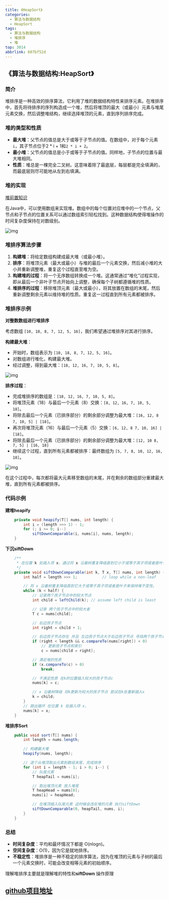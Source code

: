 ```yaml
---
title: 《HeapSort》
categories:
  - 算法与数据结构
  - HeapSort
tags:
  - 算法与数据结构
  - 堆排序
  - 堆
top: 3014
abbrlink: 607bf52d
---
```


## 《算法与数据结构:HeapSort》

### 简介

堆排序是一种高效的排序算法，它利用了堆的数据结构特性来排序元素。在堆排序中，首先将待排序的序列构造成一个堆，然后将堆顶的最大（或最小）元素与堆尾元素交换，然后调整堆结构，继续选择堆顶的元素，直到序列排序完成。

### 堆的类型和性质

- **最大堆**：父节点的值总是大于或等于子节点的值。在数组中，对于每个元素`i`，其子节点位于2 * i + 1和`2 * i + 2`。
- **最小堆**：父节点的值总是小于或等于子节点的值。同样地，子节点的位置与最大堆相同。
- **性质**：堆总是一棵完全二叉树。这意味着除了最底层，每层都是完全填满的，而最底层则尽可能地从左到右填满。

### 堆的实现

[堆前置知识](https://nadav.com.cn/posts/5eb18949/)

在Java中，可以使用数组来实现堆。数组中的每个位置对应堆中的一个节点，父节点和子节点的位置关系可以通过数组索引轻松找到。这种数据结构使得堆操作的时间复杂度保持在对数级别。

![img](https://cdn.nadav.com.cn/gh/nadav-cheung/img-repo/hexo-blog/v2-35f567686fae868e742dcdabc49584cb_r.jpg)

<!-- more -->

### 堆排序算法步骤

1. **构建堆**：将给定数组构建成最大堆（或最小堆）。
2. **排序**：将堆顶元素（最大或最小）与堆的最后一个元素交换，然后减小堆的大小并重新调整堆，重复这个过程直至堆为空。
3. **构建堆的过程**：将一个无序数组转换成一个堆。这通常通过“堆化”过程实现，即从最后一个非叶子节点开始向上调整，确保每个子树都遵循堆的性质。
4. **堆排序的过程**：移除堆顶元素（最大或最小），将其放置在数组的末尾，然后重新调整剩余元素以维持堆的性质。重复这一过程直到所有元素都被排序。

### 堆排序示例

**对整数数组进行堆排序**

考虑数组 `[10, 18, 8, 7, 12, 5, 16]`，我们希望通过堆排序对其进行排序。

**构建最大堆**：

- 开始时，数组表示为 `[10, 18, 8, 7, 12, 5, 16]`。
- 对数组进行堆化，构建最大堆。
- 经过调整，得到最大堆：`[18, 12, 16, 7, 10, 5, 8]`。

![img](https://cdn.nadav.com.cn/gh/nadav-cheung/img-repo/hexo-blog/v2-1846e05c157f690b8ba25dc77941ad60_1440w-20240202205726159.png)

**排序过程**：

- 完成堆排序的数组是：`[18, 12, 16, 7, 10, 5, 8]`。
- 将堆顶元素（18）与最后一个元素（8）交换：`[8, 12, 16, 7, 10, 5, 18]`。
- 将除去最后一个元素（已排序部分）的剩余部分调整为最大堆：`[16, 12, 8 7, 10, 5] | [18]`。
- 再次将堆顶元素（16）与最后一个元素（5）交换：`[6, 12, 8 7, 10, 16] | [18]`。
- 将除去最后一个元素（已排序部分）的剩余部分调整为最大堆：`[12, 10 8, 7, 5] | [16, 18]` 
- 继续这个过程，直到所有元素都被排序：最终数组为 `[5, 7, 8, 10, 12, 16, 18]`。

![img](https://cdn.nadav.com.cn/gh/nadav-cheung/img-repo/hexo-blog/v2-5b7484f89e1ae103972179cf79c73624_1440w-20240202205726280.png)

在这个过程中，每次都将最大元素移至数组的末尾，并在剩余的数组部分重建最大堆，直到所有元素都被排序。

### 代码示例

**建堆heapify**

```java
    private void heapify(T[] nums, int length) {
        int i = (length >>> 1) - 1;
        for (; i >= 0; i--)
            siftDownComparable(i, nums[i], nums, length);
    }
```

**下沉siftDown**

```java
    /**
     * 在位置 k 处插入项 x，通过将 x 沿着树重复降级直到它小于或等于其子项或者是叶子来保持堆不变性。
     */
    private void siftDownComparable(int k, T x, T[] nums, int length) {
        int half = length >>> 1;           // loop while a non-leaf

        // 将 x 沿着树重复降级直到它大于或等于其子项或者是叶子来保持堆不变性。
        while (k < half) {
            // 记录两个孩子节点中的较大节点
            int child = leftChild(k); // assume left child is least

            // 记录 两个孩子节点中的较大者
            T c = nums[child];

            // 右边孩子节点
            int right = child + 1;

            // 右边孩子节点存在 并且 左边孩子节点大于右边孩子节点 寻找两个孩子节点中的较小者
            if (right < length && c.compareTo(nums[right]) < 0)
                // 更新孩子节点和索引
                c = nums[child = right];

            // 满足堆的性质
            if (x.compareTo(c) > 0)
                break;

            // 不满足性质 在k的位置插入较大的孩子节点c
            nums[k] = c;

            // x 沿着树降级 将k更新为较大的孩子节点 尝试在k处重新插入x
            k = child;
        }
        // 跳出循环 在位置 k 处插入项 x，
        nums[k] = x;
    }
```

**堆排序Sort**

```java
    public void sort(T[] nums) {
        int length = nums.length;

        // 构建最大堆
        heapify(nums, length);

        // 逐个从堆顶取出元素到数组末尾，完成排序
        for (int i = length - 1; i > 0; i--) {
            // 队尾元素
            T heapTail = nums[i];

            // 取出堆顶元素 放入堆尾
            T heapHead = nums[0];
            nums[i] = heapHead;

            // 在堆顶插入队尾元素 这时候会违反堆的元素 执行siftDown
            siftDownComparable(0, heapTail, nums, i);
        }
    }
```

### 总结

- **时间复杂度**：平均和最坏情况下都是 O(nlogn)。
- **空间复杂度**：O(1)，因为它是就地排序。
- **不稳定性**：堆排序是一种不稳定的排序算法，因为在堆顶的元素与子树的最后一个元素交换时，可能会改变相等元素的初始顺序。

理解堆排序主要就是理解堆的特性和**siftDown** 操作原理

## [github项目地址](https://github.com/nadav-cheung/algorithm)
